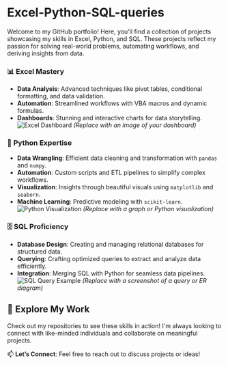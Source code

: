 # Excel-Python-SQL-queries
Welcome to my GitHub portfolio! Here, you'll find a collection of projects showcasing my skills in Excel, Python, and SQL. These projects reflect my passion for solving real-world problems, automating workflows, and deriving insights from data.
### 📊 **Excel Mastery**  
- **Data Analysis**: Advanced techniques like pivot tables, conditional formatting, and data validation.  
- **Automation**: Streamlined workflows with VBA macros and dynamic formulas.  
- **Dashboards**: Stunning and interactive charts for data storytelling.  
![Excel Dashboard](path/to/excel-image.png) *(Replace with an image of your dashboard)*  

### 🐍 **Python Expertise**  
- **Data Wrangling**: Efficient data cleaning and transformation with `pandas` and `numpy`.  
- **Automation**: Custom scripts and ETL pipelines to simplify complex workflows.  
- **Visualization**: Insights through beautiful visuals using `matplotlib` and `seaborn`.  
- **Machine Learning**: Predictive modeling with `scikit-learn`.  
![Python Visualization](path/to/python-image.png) *(Replace with a graph or Python visualization)*  

### 🗄️ **SQL Proficiency**  
- **Database Design**: Creating and managing relational databases for structured data.  
- **Querying**: Crafting optimized queries to extract and analyze data efficiently.  
- **Integration**: Merging SQL with Python for seamless data pipelines.  
![SQL Query Example](path/to/sql-image.png) *(Replace with a screenshot of a query or ER diagram)*  

## 🌟 **Explore My Work**  
Check out my repositories to see these skills in action! I'm always looking to connect with like-minded individuals and collaborate on meaningful projects.  

📫 **Let’s Connect**: Feel free to reach out to discuss projects or ideas!  
